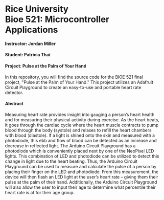 # Rice University<br>Bioe 521: Microcontroller Applications
#### Instructor: Jordan Miller
#### Student: Patricia Thai
#### Project: Pulse at the Palm of Your Hand

In this repository, you will find the source code for the BIOE 521 final project, "Pulse at the Palm of Your Hand." This project utilizes an Adafruit Circuit Playground to create an easy-to-use and portable heart rate detector. 

#### Abstract
Measuring heart rate provides insight into gauging a person’s heart health and for measuring their physical activity during exercise. As the heart beats, it goes through the cardiac cycle where the heart muscle contracts to pump blood through the body (systole) and relaxes to refill the heart chambers with blood (diastole). If a light is shined onto the skin and measured with a photodiode, this ebb and flow of blood can be detected as an increase and decrease in reflected light. The Arduino Circuit Playground has a photodiode which is conveniently placed next by one of the NeoPixel LED lights. This combination of LED and photodiode can be utilized to detect this change in light due to the heart beating. Thus, the Arduino Circuit Playground can be used to measure and calculate the pulse of a person by placing their finger on the LED and photodiode. From this measurement, the device will then flash an LED light at the user’s heart rate – giving them their pulse at the palm of their hand. Additionally, the Arduino Circuit Playground will also allow the user to input their age to determine what percentile their heart rate is at for their age group.
